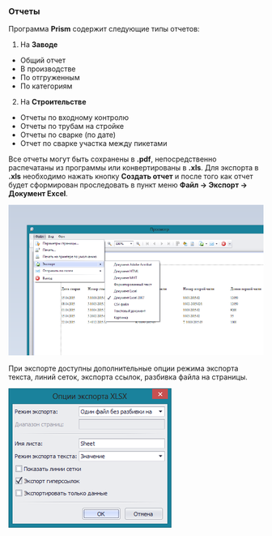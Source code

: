﻿
### Отчеты 

Программа **Prism** содержит следующие типы отчетов:

1. На **Заводе**
 * Общий отчет 
 * В производстве 
 * По отгруженным 
 * По категориям
2. На **Строительстве**
 * Отчеты по входному контролю
 * Отчеты по трубам на стройке
 * Отчеты по сварке (по дате)
 * Отчет по сварке участка между пикетами

Все отчеты могут быть сохранены в **.pdf**, непосредственно распечатаны из программы или конвертированы в **.xls**. Для экспорта в **.xls** необходимо нажать кнопку **Создать отчет** и после того как отчет будет сформирован проследовать в пункт меню **Файл -> Экспорт -> Документ Excel**.

![_report_export_to_xlsx.png](_report_export_to_xlsx.png "Экспорт в Excel")

При экспорте доступны дополнительные опции режима экспорта текста, линий сеток, экспорта ссылок, разбивка файла на страницы. 

![_report_export_to_xlsx_options.png](_report_export_to_xlsx_options.png "Опции экспорта")

